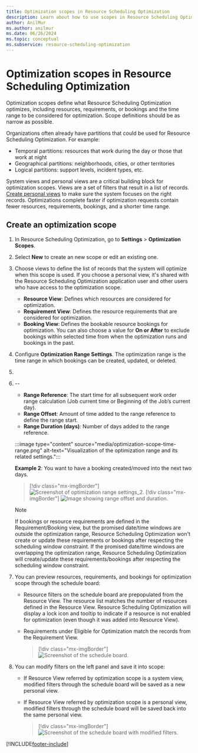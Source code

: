 ```yaml
---
title: Optimization scopes in Resource Scheduling Optimization
description: Learn about how to use scopes in Resource Scheduling Optimization for Dynamics 365 Field Service
author: AnilMur
ms.author: anilmur
ms.date: 06/26/2024
ms.topic: conceptual
ms.subservice: resource-scheduling-optimization
---
```


# Optimization scopes in Resource Scheduling Optimization

Optimization scopes define what Resource Scheduling Optimization optimizes, including resources, requirements, or bookings and the time range to be considered for optimization. Scope definitions should be as narrow as possible.

Organizations often already have partitions that could be used for Resource Scheduling Optimization. For example:

- Temporal partitions: resources that work during the day or those that work at night
- Geographical partitions: neighborhoods, cities, or other territories
- Logical partitions: support levels, incident types, etc.

System views and personal views are a critical building block for optimization scopes. Views are a set of filters that result in a list of records. [Create personal views](/power-apps/user/grid-filters-advanced) to make sure the system focuses on the right records. Optimizations complete faster if optimization requests contain fewer resources, requirements, bookings, and a shorter time range.

## Create an optimization scope

1. In Resource Scheduling Optimization, go to **Settings** > **Optimization Scopes**.
1. Select **New** to create an new scope or edit an existing one.
1. Choose views to define the list of records that the system will optimize when this scope is used. If you choose a personal view, it's shared with the Resource Scheduling Optimization application user and other users who have access to the optimization scope.

   - **Resource View**: Defines which resources are considered for optimization.
   - **Requirement View**: Defines the resource requirements that are considered for optimization.
   - **Booking View**: Defines the bookable resource bookings for optimization. You can also choose a value for **On or After** to exclude bookings within selected time from when the optimization runs and bookings in the past.
1. Configure **Optimization Range Settings**. The optimization range is the time range in which bookings can be created, updated, or deleted.
1. 
1. -- 

   - **Range Reference**: The start time for all subsequent work order range calculation (Job current time or Beginning of the Job’s current day).
   - **Range Offset**: Amount of time added to the range reference to define the range start.
   - **Range Duration (days)**: Number of days added to the range reference.

   :::image type="content" source="media/optimization-scope-time-range.png" alt-text="Visualization of the optimization range and its related settings.":::
  
   **Example 2**: You want to have a booking created/moved into the next two days.
  
   > [!div class="mx-imgBorder"]
   > ![Screenshot of optimization range settings_2.](media/6a06b7a1a69c2f493686442af5e44520.png)
   > [!div class="mx-imgBorder"]
   > ![Image showing range offset and duration.](media/5d265da65e27891ebab3319627e9a3fa.png)

   > [!NOTE]
   > If bookings or resource requirements are defined in the Requirement/Booking view, but the promised date/time windows are outside the optimization range, Resource Scheduling Optimization won't create or update these requirements or bookings after respecting the scheduling window constraint. If the promised date/time windows are overlapping the optimization range, Resource Scheduling Optimization will create/update these requirements/bookings after respecting the scheduling window constraint.

5. You can preview resources, requirements, and bookings for optimization scope
    through the schedule board:
   - Resource filters on the schedule board are prepopulated from the
        Resource View. The resource list matches the number of resources defined
        in the Resource View. Resource Scheduling Optimization will display a lock icon and tooltip to
        indicate if a resource is not enabled for optimization (even though it
        was added into Resource View).
   - Requirements under Eligible for Optimization match the records from the
        Requirement View.
        
     > [!div class="mx-imgBorder"]
     > ![Screenshot of the schedule board.](media/9b12b09d64d881041edd3d93f27be00c.png)

6. You can modify filters on the left panel and save it into scope:

   - If Resource View referred by optimization scope is a system view,
        modified filters through the schedule board will be saved as a new
        personal view.
   - If Resource View referred by optimization scope is a personal view,
        modified filters through the schedule board will be saved back into the
        same personal view.
        
     > [!div class="mx-imgBorder"]
     > ![Screenshot of the schedule board with modified filters.](media/d3b94e01e4d75db77d4f06e20b8d83d9.png)



[!INCLUDE[footer-include](../includes/footer-banner.md)]
